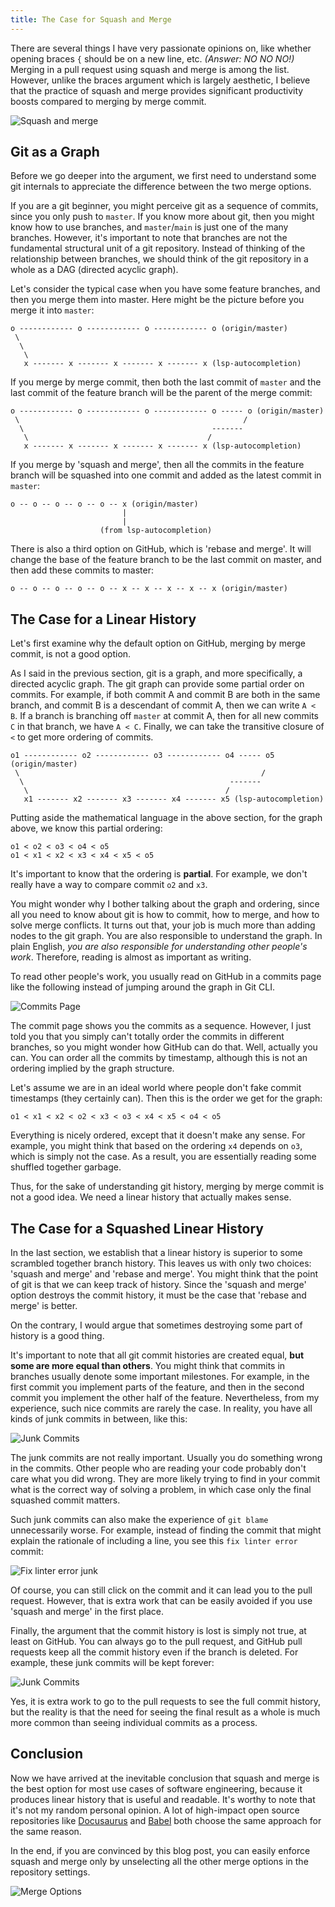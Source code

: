 ```yaml
---
title: The Case for Squash and Merge
---
```


There are several things I have very passionate opinions on, like whether opening braces `{` should
be on a new line, etc. _(Answer: NO NO NO!)_ Merging in a pull request using squash and merge is
among the list. However, unlike the braces argument which is largely aesthetic, I believe that the
practice of squash and merge provides significant productivity boosts compared to merging by merge
commit.

![Squash and merge](/img/2021-02-16-squash-and-merge/squash.png)

<!--truncate-->

## Git as a Graph

Before we go deeper into the argument, we first need to understand some git internals to appreciate
the difference between the two merge options.

If you are a git beginner, you might perceive git as a sequence of commits, since you only push to
`master`. If you know more about git, then you might know how to use branches, and `master`/`main`
is just one of the many branches. However, it's important to note that branches are not the
fundamental structural unit of a git repository. Instead of thinking of the relationship between
branches, we should think of the git repository in a whole as a DAG (directed acyclic graph).

Let's consider the typical case when you have some feature branches, and then you merge them into
master. Here might be the picture before you merge it into `master`:

```text
o ------------ o ------------ o ------------ o (origin/master)
 \
  \
   \
   x ------- x ------- x ------- x ------- x (lsp-autocompletion)
```

If you merge by merge commit, then both the last commit of `master` and the last commit of the
feature branch will be the parent of the merge commit:

```text
o ------------ o ------------ o ------------ o ----- o (origin/master)
 \                                                  /
  \                                          -------
   \                                        /
   x ------- x ------- x ------- x ------- x (lsp-autocompletion)
```

If you merge by 'squash and merge', then all the commits in the feature branch will be squashed into
one commit and added as the latest commit in `master`:

```text
o -- o -- o -- o -- o -- x (origin/master)
                         |
                         |
                    (from lsp-autocompletion)
```

There is also a third option on GitHub, which is 'rebase and merge'. It will change the base of the
feature branch to be the last commit on master, and then add these commits to master:

```text
o -- o -- o -- o -- o -- x -- x -- x -- x -- x (origin/master)
```

## The Case for a Linear History

Let's first examine why the default option on GitHub, merging by merge commit, is not a good option.

As I said in the previous section, git is a graph, and more specifically, a directed acyclic graph.
The git graph can provide some partial order on commits. For example, if both commit A and commit B
are both in the same branch, and commit B is a descendant of commit A, then we can write `A < B`. If
a branch is branching off `master` at commit A, then for all new commits `C` in that branch, we have
`A < C`. Finally, we can take the transitive closure of `<` to get more ordering of commits.

```text
o1 ------------ o2 ------------ o3 ------------ o4 ----- o5 (origin/master)
 \                                                      /
  \                                              -------
   \                                            /
   x1 ------- x2 ------- x3 ------- x4 ------- x5 (lsp-autocompletion)
```

Putting aside the mathematical language in the above section, for the graph above, we know this
partial ordering:

```text
o1 < o2 < o3 < o4 < o5
o1 < x1 < x2 < x3 < x4 < x5 < o5
```

It's important to know that the ordering is **partial**. For example, we don't really have a way to
compare commit `o2` and `x3`.

You might wonder why I bother talking about the graph and ordering, since all you need to know about
git is how to commit, how to merge, and how to solve merge conflicts. It turns out that, your job is
much more than adding nodes to the git graph. You are also responsible to understand the graph. In
plain English, _you are also responsible for understanding other people's work_. Therefore, reading
is almost as important as writing.

To read other people's work, you usually read on GitHub in a commits page like the following instead
of jumping around the graph in Git CLI.

![Commits Page](/img/2021-02-16-squash-and-merge/commits-page.png)

The commit page shows you the commits as a sequence. However, I just told you that you simply can't
totally order the commits in different branches, so you might wonder how GitHub can do that. Well,
actually you can. You can order all the commits by timestamp, although this is not an ordering
implied by the graph structure.

Let's assume we are in an ideal world where people don't fake commit timestamps (they certainly
can). Then this is the order we get for the graph:

`o1 < x1 < x2 < o2 < x3 < o3 < x4 < x5 < o4 < o5`

Everything is nicely ordered, except that it doesn't make any sense. For example, you might think
that based on the ordering `x4` depends on `o3`, which is simply not the case. As a result, you are
essentially reading some shuffled together garbage.

Thus, for the sake of understanding git history, merging by merge commit is not a good idea. We need
a linear history that actually makes sense.

## The Case for a Squashed Linear History

In the last section, we establish that a linear history is superior to some scrambled together
branch history. This leaves us with only two choices: 'squash and merge' and 'rebase and merge'. You
might think that the point of git is that we can keep track of history. Since the 'squash and merge'
option destroys the commit history, it must be the case that 'rebase and merge' is better.

On the contrary, I would argue that sometimes destroying some part of history is a good thing.

It's important to note that all git commit histories are created equal, **but some are more equal
than others**. You might think that commits in branches usually denote some important milestones.
For example, in the first commit you implement parts of the feature, and then in the second commit
you implement the other half of the feature. Nevertheless, from my experience, such nice commits are
rarely the case. In reality, you have all kinds of junk commits in between, like this:

![Junk Commits](/img/2021-02-16-squash-and-merge/junk-commits.png)

The junk commits are not really important. Usually you do something wrong in the commits. Other
people who are reading your code probably don't care what you did wrong. They are more likely trying
to find in your commit what is the correct way of solving a problem, in which case only the final
squashed commit matters.

Such junk commits can also make the experience of `git blame` unnecessarily worse. For example,
instead of finding the commit that might explain the rationale of including a line, you see this
`fix linter error` commit:

![Fix linter error junk](/img/2021-02-16-squash-and-merge/fix-linter-errors-junk.png)

Of course, you can still click on the commit and it can lead you to the pull request. However, that
is extra work that can be easily avoided if you use 'squash and merge' in the first place.

Finally, the argument that the commit history is lost is simply not true, at least on GitHub. You
can always go to the pull request, and GitHub pull requests keep all the commit history even if the
branch is deleted. For example, these junk commits will be kept forever:

![Junk Commits](/img/2021-02-16-squash-and-merge/junk-commits.png)

Yes, it is extra work to go to the pull requests to see the full commit history, but the reality is
that the need for seeing the final result as a whole is much more common than seeing individual
commits as a process.

## Conclusion

Now we have arrived at the inevitable conclusion that squash and merge is the best option for most
use cases of software engineering, because it produces linear history that is useful and readable.
It's worthy to note that it's not my random personal opinion. A lot of high-impact open source
repositories like [Docusaurus](https://github.com/facebook/docusaurus/commits/master) and
[Babel](https://github.com/babel/babel/commits/main) both choose the same approach for the same
reason.

In the end, if you are convinced by this blog post, you can easily enforce squash and merge only by
unselecting all the other merge options in the repository settings.

![Merge Options](/img/2021-02-16-squash-and-merge/options.png)
